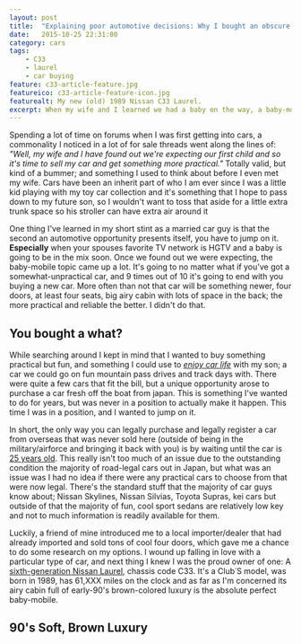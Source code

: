 ```yaml
---
layout: post
title:  "Explaining poor automotive decisions: Why I bought an obscure 26 year old car"
date:   2015-10-25 22:31:00
category: cars
tags:
    - C33
    - laurel
    - car buying
feature: c33-article-feature.jpg
featureico: c33-article-feature-icon.jpg
featurealt: My new (old) 1989 Nissan C33 Laurel.
excerpt: When my wife and I learned we had a baby on the way, a baby-mobile for me was a hot topic in our household. Normal people would probably go buy some crossover, SUV, or sedan; I decided to go buy an obscure 26 year old car from Japan.
---
```


Spending a lot of time on forums when I was first getting into cars, a commonality I noticed in a lot of for sale threads went along the lines of: _"Well, my wife and I have found out we're expecting our first child and so it's time to sell my car and get something more practical."_ Totally valid, but kind of a bummer; and something I used to think about before I even met my wife. Cars have been an inherit part of who I am ever since I was a little kid playing with my toy car collection and it's something that I hope to pass down to my future son, so I wouldn't want to toss that aside for a little extra trunk space so his stroller can have extra air around it

One thing I've learned in my short stint as a married car guy is that the second an automotive opportunity presents itself, you have to jump on it. **Especially** when your spouses favorite TV network is HGTV and a baby is going to be in the mix soon. Once we found out we were expecting, the baby-mobile topic came up a lot. It's going to no matter what if you've got a somewhat-unpractical car, and 9 times out of 10 it's going to end with you buying a new car. More often than not that car will be something newer, four doors, at least four seats, big airy cabin with lots of space in the back; the more practical and reliable the better. I didn't do that.

## You bought a what?
While searching around I kept in mind that I wanted to buy something practical but fun, and something I could use to _[enjoy car life](http://shirtstuckedin.com/)_ with my son; a car we could go on fun mountain pass drives and track days with. There were quite a few cars that fit the bill, but a unique opportunity arose to purchase a car fresh off the boat from japan. This is something I've wanted to do for years, but was never in a position to actually make it happen. This time I was in a position, and I wanted to jump on it.

In short, the only way you can legally purchase and legally register a car from overseas that was never sold here (outside of being in the military/airforce and bringing it back with you) is by waiting until the car is [25 years old](http://www.superstreetonline.com/features/1410-how-to-import-a-r32-nissan-skyline-gtr/). This really isn't too much of an issue due to the outstanding condition the majority of road-legal cars out in Japan, but what was an issue was I had no idea if there were any practical cars to choose from that were now legal. There's the standard stuff that the majority of car guys know about; Nissan Skylines, Nissan Silvias, Toyota Supras, kei cars but outside of that the majority of fun, cool sport sedans are relatively low key and not to much information is readily available for them.

Luckily, a friend of mine introduced me to a local importer/dealer that had already imported and sold tons of cool four doors, which gave me a chance to do some research on my options.  I wound up falling in love with a particular type of car, and next thing I knew I was the proud owner of one: A [sixth-generation Nissan Laurel](http://www.nissan-global.com/EN/HERITAGE/laurel_rb20.html), chassis code C33. It's a Club&dot;S model, was born in 1989, has 61,XXX miles on the clock and as far as I'm concerned its airy cabin full of early-90's brown-colored luxury is the absolute perfect baby-mobile.

## 90's Soft, Brown Luxury
